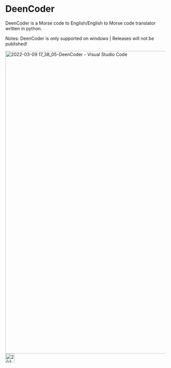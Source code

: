 # DeenCoder
DeenCoder is a Morse code to English/English to Morse code translator written in python.

Notes: 
DeenCoder is only supported on windows
|
Releases will not be published!

<img width="947" alt="2022-03-09 17_38_05-DeenCoder - Visual Studio Code" src="https://user-images.githubusercontent.com/63617447/157557753-d1586efa-a844-4b68-856c-fc43d65fd7f3.png">
<img width="29" alt="2022-03-09 17_39_52-BREKKKEN_DeenCoder_ DeenCoder is a Morse code to English_English to Morse code t" src="https://user-images.githubusercontent.com/63617447/157558240-306bbe63-5146-4c98-bb44-4433bb717b4a.png">
